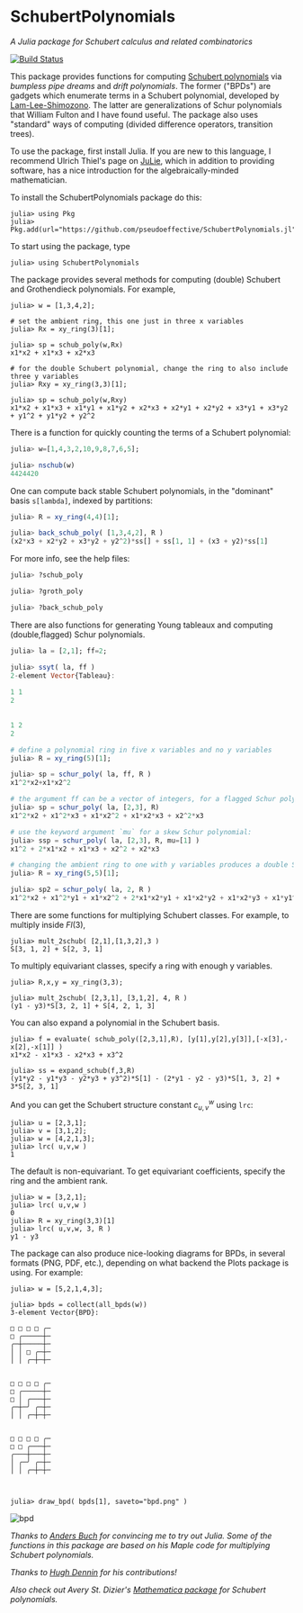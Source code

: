 # SchubertPolynomials

*A Julia package for Schubert calculus and related combinatorics*

[![Build Status](https://github.com/pseudoeffective/SchubertPolynomials.jl/actions/workflows/CI.yml/badge.svg?branch=main)](https://github.com/pseudoeffective/SchubertPolynomials.jl/actions/workflows/CI.yml?query=branch%3Amain)

This package provides functions for computing [Schubert polynomials](https://en.wikipedia.org/wiki/Schubert_polynomial) via *bumpless pipe dreams* and *drift polynomials*.  The former ("BPDs") are gadgets which enumerate terms in a Schubert polynomial, developed by [Lam-Lee-Shimozono](https://arxiv.org/abs/1806.11233).  The latter are generalizations of Schur polynomials that William Fulton and I have found useful.  The package also uses "standard" ways of computing (divided difference operators, transition trees).

To use the package, first install Julia.  If you are new to this language, I recommend Ulrich Thiel's page on [JuLie](https://ulthiel.github.io/JuLie.jl/dev/), which in addition to providing software, has a nice introduction for the algebraically-minded mathematician.

To install the SchubertPolynomials package do this:
```julia-repl
julia> using Pkg
julia> Pkg.add(url="https://github.com/pseudoeffective/SchubertPolynomials.jl")
```

To start using the package, type
```julia-repl
julia> using SchubertPolynomials
```

The package provides several methods for computing (double) Schubert and Grothendieck polynomials.  For example,
```julia-repl
julia> w = [1,3,4,2];

# set the ambient ring, this one just in three x variables
julia> Rx = xy_ring(3)[1];

julia> sp = schub_poly(w,Rx)
x1*x2 + x1*x3 + x2*x3

# for the double Schubert polynomial, change the ring to also include three y variables
julia> Rxy = xy_ring(3,3)[1];

julia> sp = schub_poly(w,Rxy)
x1*x2 + x1*x3 + x1*y1 + x1*y2 + x2*x3 + x2*y1 + x2*y2 + x3*y1 + x3*y2 + y1^2 + y1*y2 + y2^2
```

There is a function for quickly counting the terms of a Schubert polynomial:
```julia
julia> w=[1,4,3,2,10,9,8,7,6,5];

julia> nschub(w)
4424420
```

One can compute back stable Schubert polynomials, in the "dominant" basis `s[lambda]`, indexed by partitions:
```julia
julia> R = xy_ring(4,4)[1];

julia> back_schub_poly( [1,3,4,2], R )
(x2*x3 + x2*y2 + x3*y2 + y2^2)*ss[] + ss[1, 1] + (x3 + y2)*ss[1]
```
For more info, see the help files:
```julia
julia> ?schub_poly

julia> ?groth_poly

julia> ?back_schub_poly
```




There are also functions for generating Young tableaux and computing (double,flagged) Schur polynomials.
```julia
julia> la = [2,1]; ff=2;

julia> ssyt( la, ff )
2-element Vector{Tableau}:
 
1 1 
2 

 
1 2 
2 

# define a polynomial ring in five x variables and no y variables
julia> R = xy_ring(5)[1];

julia> sp = schur_poly( la, ff, R )
x1^2*x2+x1*x2^2

# the argument ff can be a vector of integers, for a flagged Schur polynomial:
julia> sp = schur_poly( la, [2,3], R)
x1^2*x2 + x1^2*x3 + x1*x2^2 + x1*x2*x3 + x2^2*x3

# use the keyword argument `mu` for a skew Schur polynomial:
julia> ssp = schur_poly( la, [2,3], R, mu=[1] )
x1^2 + 2*x1*x2 + x1*x3 + x2^2 + x2*x3

# changing the ambient ring to one with y variables produces a double Schur polynomial
julia> R = xy_ring(5,5)[1];

julia> sp2 = schur_poly( la, 2, R )
x1^2*x2 + x1^2*y1 + x1*x2^2 + 2*x1*x2*y1 + x1*x2*y2 + x1*x2*y3 + x1*y1^2 + x1*y1*y2 + x1*y1*y3 + x2^2*y1 + x2*y1^2 + x2*y1*y2 + x2*y1*y3 + y1^2*y2 + y1^2*y3
```

There are some functions for multiplying Schubert classes.  For example, to multiply inside $Fl(3)$,
```julia-repl
julia> mult_2schub( [2,1],[1,3,2],3 )
S[3, 1, 2] + S[2, 3, 1]
```

To multiply equivariant classes, specify a ring with enough y variables.
```julia-repl
julia> R,x,y = xy_ring(3,3);

julia> mult_2schub( [2,3,1], [3,1,2], 4, R )
(y1 - y3)*S[3, 2, 1] + S[4, 2, 1, 3]
```

You can also expand a polynomial in the Schubert basis.
```julia-repl
julia> f = evaluate( schub_poly([2,3,1],R), [y[1],y[2],y[3]],[-x[3],-x[2],-x[1]] )
x1*x2 - x1*x3 - x2*x3 + x3^2

julia> ss = expand_schub(f,3,R)
(y1*y2 - y1*y3 - y2*y3 + y3^2)*S[1] - (2*y1 - y2 - y3)*S[1, 3, 2] + 3*S[2, 3, 1]
```

And you can get the Schubert structure constant $c_{u,v}^w$ using `lrc`:
```julia-repl
julia> u = [2,3,1];
julia> v = [3,1,2];
julia> w = [4,2,1,3];
julia> lrc( u,v,w )
1
```
The default is non-equivariant.  To get equivariant coefficients, specify the ring and the ambient rank.
```julia-repl
julia> w = [3,2,1];
julia> lrc( u,v,w )
0
julia> R = xy_ring(3,3)[1]
julia> lrc( u,v,w, 3, R )
y1 - y3
```

The package can also produce nice-looking diagrams for BPDs, in several formats (PNG, PDF, etc.), depending on what backend the Plots package is using.  For example:
```julia-repl
julia> w = [5,2,1,4,3];

julia> bpds = collect(all_bpds(w))
3-element Vector{BPD}:
                               
□ □ □ □ ╭─
□ ╭─────┼─
╭─┼─────┼─
│ │ □ ╭─┼─
│ │ ╭─┼─┼─

                
□ □ □ □ ╭─
□ ╭─────┼─
□ │ ╭───┼─
╭─┼─╯ ╭─┼─
│ │ ╭─┼─┼─

                
□ □ □ □ ╭─
□ □ ╭───┼─
╭───┼───┼─
│ ╭─╯ ╭─┼─
│ │ ╭─┼─┼─



julia> draw_bpd( bpds[1], saveto="bpd.png" )
```
![bpd](https://github.com/pseudoeffective/bpds/assets/62109185/96d60283-f7ed-4a88-bf7c-75c3b8cd9e30)




*Thanks to [Anders Buch](https://sites.math.rutgers.edu/~asbuch/) for convincing me to try out Julia.  Some of the functions in this package are based on his Maple code for multiplying Schubert polynomials.*

*Thanks to [Hugh Dennin](https://www.asc.ohio-state.edu/dennin.3/index.html) for his contributions!* 

*Also check out Avery St. Dizier's [Mathematica package](https://github.com/avstdi/Schubert-Polynomial-Package) for Schubert polynomials.*

